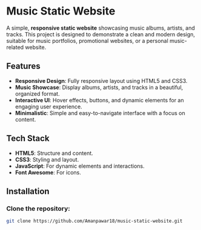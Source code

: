 # Music Static Website

A simple, **responsive static website** showcasing music albums, artists, and tracks. This project is designed to demonstrate a clean and modern design, suitable for music portfolios, promotional websites, or a personal music-related website.

## Features

- **Responsive Design**: Fully responsive layout using HTML5 and CSS3.
- **Music Showcase**: Display albums, artists, and tracks in a beautiful, organized format.
- **Interactive UI**: Hover effects, buttons, and dynamic elements for an engaging user experience.
- **Minimalistic**: Simple and easy-to-navigate interface with a focus on content.

## Tech Stack

- **HTML5**: Structure and content.
- **CSS3**: Styling and layout.
- **JavaScript**: For dynamic elements and interactions.
- **Font Awesome**: For icons.

## Installation

### Clone the repository:

```bash
git clone https://github.com/Amanpawar18/music-static-website.git
